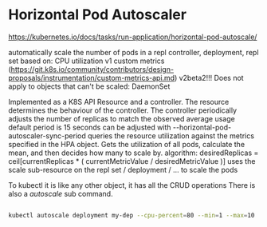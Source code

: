 # Horizontal Pod Autoscaler

https://kubernetes.io/docs/tasks/run-application/horizontal-pod-autoscale/

automatically scale the number of pods in a repl controller, deployment, repl set based on:
  CPU utilization
    v1
  custom metrics (https://git.k8s.io/community/contributors/design-proposals/instrumentation/custom-metrics-api.md)
    v2beta2!!!
Does not apply to objects that can't be scaled:
  DaemonSet

Implemented as a K8S API Resource and a controller.
The resource determines the behaviour of the controller.
The controller periodically adjusts the number of replicas to match the observed average usage
  default period is 15 seconds
  can be adjusted with --horizontal-pod-autoscaler-sync-period
  queries the resource utilization against the metrics specified in the HPA object.
  Gets the utilization of all pods, calculate the mean, and then decides how many to scale by.
    algorithm: desiredReplicas = ceil[currentReplicas * ( currentMetricValue / desiredMetricValue )]
  uses the scale sub-resource on the repl set / deployment / ... to scale the pods

To kubectl it is like any other object, it has all the CRUD operations
There is also a *autoscale* sub command.

```bash

kubectl autoscale deployment my-dep --cpu-percent=80 --min=1 --max=10

```
